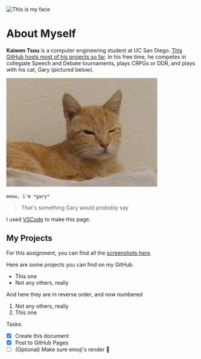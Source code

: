 ![This is my face](https://media-exp1.licdn.com/dms/image/C5603AQG_ffIbuEVbfA/profile-displayphoto-shrink_200_200/0/1588130811783?e=1638403200&v=beta&t=MYSC8ezGaBliaJNvkXX38Bun8U5oiUsIfx0pMpxzBsc)

# About Myself

**Kaiwen Tsou** is a computer engineering student at UC San Diego. [This GitHub hosts most of his projects so far](#my-projects). In his free time, he competes in collegiate Speech and Debate tournaments, plays CRPGs or DDR, and plays with his cat, Gary (pictured below). 


<!--- Okay, this is a comment, you shouldn't see this! -->
![This is a gary](./docs/gary.jpg)

```
meow, i'm *gary*
```

>That's something Gary would *probably* say

I used [VSCode](https://code.visualstudio.com/) to make this page.



## My Projects

For this assignment, you can find all the [screenshots here](./../screenshots).

Here are some projects you can find on my GitHub

- This one
- Not any others, really

And here they are in reverse order, and now numbered

1. Not any others, really
2. This one

Tasks:
- [x] Create this document
- [x] Post to GitHub Pages
- [ ] \(Optional) Make sure emoji's render :tada: